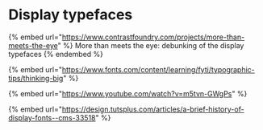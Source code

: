 # Display typefaces

{% embed url="https://www.contrastfoundry.com/projects/more-than-meets-the-eye" %}
More than meets the eye: debunking of the display typefaces
{% endembed %}

{% embed url="https://www.fonts.com/content/learning/fyti/typographic-tips/thinking-big" %}

{% embed url="https://www.youtube.com/watch?v=m5tvn-GWgPs" %}

{% embed url="https://design.tutsplus.com/articles/a-brief-history-of-display-fonts--cms-33518" %}
